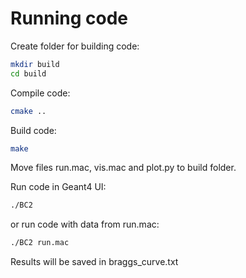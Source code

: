 # Running code

Create folder for building code:
```bash
mkdir build
cd build
```

Compile code:
```bash
cmake ..
```

Build code:
```bash
make
```

Move files run.mac, vis.mac and plot.py to build folder.

Run code in Geant4 UI:
```bash
./BC2
```
or run code with data from run.mac:
```bash
./BC2 run.mac
```

Results will be saved in braggs_curve.txt
